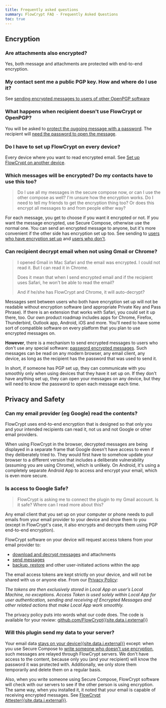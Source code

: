 ```yaml
---
title: Frequently asked questions
summary: FlowCrypt FAQ - Frequently Asked Questions
toc: true
---
```


## Encryption

### Are attachments also encrypted?

Yes, both message and attachments are protected with end-to-end encryption.

### My contact sent me a public PGP key. How and where do I use it?

See [sending encrypted messages to users of other OpenPGP software](/docs/guide/send-and-receive/send-to-other-pgp-software.html)

### What happens when recipient doesn't use FlowCrypt or OpenPGP?

You will be asked to [protect the ougoing message with a password](/docs/guide/send-and-receive/send-password-protected.html). The recipient will [need the password to open the message](/docs/guide/send-and-receive/open-password-protected.html).

### Do I have to set up FlowCrypt on every device?

Every device where you want to read encrypted email. See [Set up FlowCrypt on another device](/docs/guide/setup/another-device.html).

### Which messages will be encrypted? Do my contacts have to use this too?

> Do I use all my messages in the secure compose now, or can I use the other compose as well? I'm unsure how the encryption works. Do I need to tell my friends to get the encryption thing too? Or does this encrypt all messages to and from people either way?

For each message, you get to choose if you want it encrypted or not. If you want the message encrypted, use Secure Compose, otherwise use the normal one. You can send an encrypted message to anyone, but it's more convenient if the other side has encryption set up too. See sending to [users who have encryption set up](/docs/guide/send-and-receive/send-to-flowcrypt.html) and [users who don't](/docs/guide/send-and-receive/send-password-protected.html).

### Can recipient decrypt email when not using Gmail or Chrome?

> I opened Gmail in Mac Safari and the email was encrypted. I could not read it. But I can read it in Chrome.
> 
> Does it mean that when I send encrypted email and if the recipient uses Safari, he won't be able to read the email?
>
> And if he/she has FlowCrypt and Chrome, it will auto-decrypt?

Messages sent between users who both have encryption set up will not be readable without encryption software (and appropriate Private Key and Pass Phrase). If there is an extension that works with Safari, you could set it up there, too. Our own product roadmap includes apps for Chrome, Firefox, Thunderbird, Outlook app, Android, iOS and more. You'll need to have some sort of compatible software on every platform that you plan to use encrypted messages on.

**However**, there is a mechanism to send encrypted messages to users who don't use any special software: [password encrypted messages](/docs/guide/send-and-receive/send-password-protected.html). Such messages can be read on any modern browser, any email client, any device, as long as the recipient has the password that was used to send it.

In short, if someone has PGP set up, they can communicate with you smoothly only when using devices that they have it set up on. If they don't have anything set up, they can open your messages on any device, but they will need to know the password to open each message each time.

## Privacy and Safety

### Can my email provider (eg Google) read the contents?

FlowCrypt uses end-to-end encryption that is designed so that only you and your intended recipients can read it, not us and not Google or other email providers.

When using FlowCrypt in the browser, decrypted messages are being displayed in a separate frame that Google doesn't have access to even if they deliberately tried to. They would first have to somehow update your browser to a different version that includes a deliberate vulnerability (assuming you are using Chrome), which is unlikely. On Android, it's using a completely separate Android App to access and encrypt your email, which is even more secure.

### Is access to Google Safe?

> FlowCrypt is asking me to connect the plugin to my Gmail account. Is it safe? Where can I read more about this?

Any email client that you set up on your computer or phone needs to pull emails from your email provider to your device and show them to you (except in FlowCrypt's case, it also encrypts and decrypts them using PGP end-to-end encryption).

FlowCrypt software on your device will request access tokens from your email provider to:
 - [download and decrypt messages](/docs/guide/send-and-receive/open-email-with-flowcrypt.html) and attachments
 - [send messages](/docs/guide/send-and-receive/index.html)
 - [backup, restore](/docs/technical/manage-private-keys.html#default-backup-methods) and other user-initiated actions within the app

The email access tokens are kept strictly on your device, and will not be shared with us or anyone else. From our [Privacy Policy](https://flowcrypt.com/privacy#email-access-token): 

*The tokens are then exclusively stored in Local App on user’s Local Machine, no exceptions. Access Token is used solely within Local App for user authentication, sending and receiving of Encrypted Messages and other related actions that make Local App work smoothly.*

The privacy policy puts into words what our code does. The code is available for your review: [github.com/FlowCrypt{{site.data.i.external}}](https://github.com/FlowCrypt/)

### Will this plugin send my data to your server?

Your email data [stays on your device{{site.data.i.external}}](https://flowcrypt.com/privacy) except: when you use Secure Compose to [write someone who doesn't use encryption](/docs/guide/send-and-receive/send-password-protected.html), such messages are relayed through FlowCrypt servers. We don't have access to the content, because only you (and your recipient) will know the password it was protected with. Additionally, we only store them temporarily and delete them on a regular basis.

Also, when you write someone using Secure Compose, FlowCrypt software will check with our servers to see if the other person is using encryption. The same way, when you installed it, it noted that your email is capable of receiving encrypted messages. See [FlowCrypt Attester{{site.data.i.external}}](https://flowcrypt.com/attester/).
